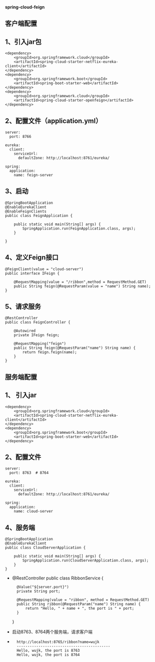**spring-cloud-feign**

## 客户端配置
1、引入jar包
- 
    <dependency>
        <groupId>org.springframework.cloud</groupId>
        <artifactId>spring-cloud-starter-netflix-eureka-client</artifactId>
    </dependency>
    <dependency>
        <groupId>org.springframework.boot</groupId>
        <artifactId>spring-boot-starter-web</artifactId>
    </dependency>
    <dependency>
        <groupId>org.springframework.cloud</groupId>
        <artifactId>spring-cloud-starter-openfeign</artifactId>
    </dependency>
    
2、配置文件（application.yml）
-
    server:
      port: 8766
    
    eureka:
      client:
        serviceUrl:
          defaultZone: http://localhost:8761/eureka/
    
    spring:
      application:
        name: feign-server
        
3、启动
-
    @SpringBootApplication
    @EnableEurekaClient
    @EnableFeignClients
    public class FeignApplication {
    
        public static void main(String[] args) {
            SpringApplication.run(FeignApplication.class, args);
        }
    
    }
    
4、定义Feign接口
-
    @FeignClient(value = "cloud-server")
    public interface IFeign {
    
        @RequestMapping(value = "/ribbon",method = RequestMethod.GET)
        public String feign(@RequestParam(value = "name") String name);
    }

5、请求服务
-
    @RestController
    public class FeignController {
    
        @Autowired
        private IFeign feign;
    
        @RequestMapping("feign")
        public String feign(@RequestParam("name") String name) {
            return feign.feign(name);
        }
    }

## 服务端配置
1、 引入jar
-
    <dependency>
        <groupId>org.springframework.cloud</groupId>
        <artifactId>spring-cloud-starter-netflix-eureka-client</artifactId>
    </dependency>
    <dependency>
        <groupId>org.springframework.boot</groupId>
        <artifactId>spring-boot-starter-web</artifactId>
    </dependency>
    
2、配置文件
-
    server:
      port: 8763  # 8764
    
    eureka:
      client:
        serviceUrl:
          defaultZone: http://localhost:8761/eureka/
    
    spring:
      application:
        name: cloud-server

4、服务端
-
    @SpringBootApplication
    @EnableEurekaClient
    public class CloudServerApplication {
    
        public static void main(String[] args) {
            SpringApplication.run(CloudServerApplication.class, args);
        }
    }
    
-
    @RestController
    public class RibbonService {
    
        @Value("${server.port}")
        private String port;
    
        @RequestMapping(value = "ribbon", method = RequestMethod.GET)
        public String ribbon(@RequestParam("name") String name) {
            return "Hello, " + name + ", the port is " + port;
        }
    
    }
    
- 启动8763、8764两个服务端，请求客户端
-
        http://localhost:8765/ribbon?name=wujk
        ------------------------------------------- 
        Hello, wujk, the port is 8763
        Hello, wujk, the port is 8764
    

    